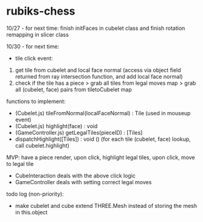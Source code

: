# rubiks-chess

10/27 - for next time: finish initFaces in cubelet class and finish rotation remapping in slicer class 

10/30 - for next time: 
* tile click event: 
1) get tile from cubelet and local face normal (access via object field returned from ray intersection function, and add local face normal)
2) check if the tile has a piece > grab all tiles from legal moves map > grab all (cubelet, face) pairs from tiletoCubelet map 

functions to implement: 
* (Cubelet.js) tileFromNormal(localFaceNormal) : Tile (used in mouseup event)
* (Cubelet.js) highlight(face) : void
* (GameController.js) getLegalTiles(pieceID) : [Tiles]
* dispatchHighlight([Tiles]) : void () (for each tile (cubelet, face) lookup, call cubelet.highlight)

MVP: have a piece render, upon click, highlight legal tiles, upon click, move to legal tile 
* CubeInteraction deals with the above click logic
* GameController deals with setting correct legal moves 

todo log (non-priority):
* make cubelet and cube extend THREE.Mesh instead of storing the mesh in this.object 